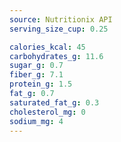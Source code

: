 ```yaml
---
source: Nutritionix API
serving_size_cup: 0.25

calories_kcal: 45
carbohydrates_g: 11.6
sugar_g: 0.7
fiber_g: 7.1
protein_g: 1.5
fat_g: 0.7
saturated_fat_g: 0.3
cholesterol_mg: 0
sodium_mg: 4
---
```


